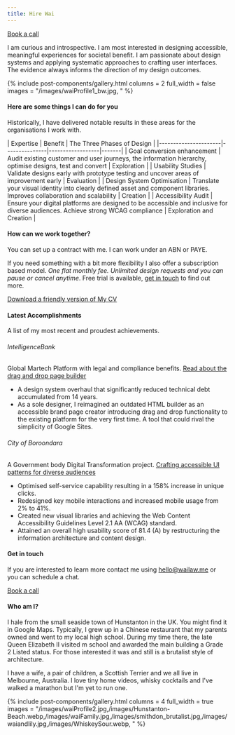 ```yaml
---
title: Hire Wai
---
```

<a class="cta button--fill" href="https://calendly.com/designwithwai/30min">Book a call</a>

I am curious and introspective. I am most interested in designing accessible, meaningful experiences for societal benefit. I am passionate about design systems and applying systematic approaches to crafting user interfaces. The evidence always informs the direction of my design outcomes.

{% include post-components/gallery.html
	columns = 2
	full_width = false
	images = "/images/waiProfile1_bw.jpg,
	"
%}

#### Here are some things I can do for you
Historically, I have delivered notable results in these areas for the organisations I work with.

| Expertise                 | Benefit        | The Three Phases of Design	 |
|----------------------|---------------|------------------|-------|
| Goal conversion enhancement | Audit existing customer and user journeys, the information hierarchy, optimise designs, test and convert | Exploration |
| Usability Studies   | Validate designs early with prototype testing and uncover areas of improvement early | Evaluation              |
| Design System Optimisation | Translate your visual identity into clearly defined asset and component libraries. Improves collaboration and scalability | Creation              |
| Accessibility Audit | Ensure your digital platforms are designed to be accessible and inclusive for diverse audiences. Achieve strong WCAG compliance | Exploration and Creation              |

#### How can we work together?
You can set up a contract with me. I can work under an ABN or PAYE.

If you need something with a bit more flexibility I also offer a subscription based model. *One flat monthly fee. Unlimited design requests and you can pause or cancel anytime*. Free trial is available, <a href="mailto:hello@wailaw.me">get in touch</a> to find out more.

<a href="https://wailaw.me/Contractor_cv_wailaw_UXDesigner.docx.pdf">Download a friendly version of My CV</a>

#### Latest Accomplishments
A list of my most recent and proudest achievements.

###### IntelligenceBank
Global Martech Platform with legal and compliance benefits.
<a class="project__link button--text --right" href="/project/drag-drop-page-builder/">Read about the drag and drop page builder</a>
* A design system overhaul that significantly reduced technical debt accumulated from 14 years.
* As a sole designer, I reimagined an outdated HTML builder as an accessible brand page creator introducing drag and drop functionality to the existing platform for the very first time. A tool that could rival the simplicity of Google Sites.

###### City of Boroondara
A Government body Digital Transformation project.
<a class="project__link button--text --right" href="/project/designing-quality-assurance/">Crafting accessible UI patterns for diverse audiences</a>
* Optimised self-service capability resulting in a 158% increase in unique clicks.
* Redesigned key mobile interactions and increased mobile usage from 2% to 41%.
* Created new visual libraries and achieving the Web Content Accessibility Guidelines Level 2.1 AA (WCAG) standard.
* Attained an overall high usability score of 81.4 (A) by restructuring the information architecture and content design.

#### Get in touch
If you are interested to learn more contact me using <a href="mailto:hello@wailaw.me">hello@wailaw.me</a> or you can schedule a chat.

<a class="cta button--fill" href="https://calendly.com/designwithwai/30min">Book a call</a>

#### Who am I?
I hale from the small seaside town of Hunstanton in the UK. You might find it in Google Maps. Typically, I grew up in a Chinese restaurant that my parents owned and went to my local high school. During my time there, the late Queen Elizabeth II visited m school and awarded the main building a Grade 2 Listed status. For those interested it was and still is a brutalist style of architecture.

I have a wife, a pair of children, a Scottish Terrier and we all live in Melbourne, Australia. I love tiny home videos, whisky cocktails and I've walked a marathon but I'm yet to run one.

{% include post-components/gallery.html
	columns = 4
	full_width = true
	images = "/images/waiProfile2.jpg,/images/Hunstanton-Beach.webp,/images/waiFamily.jpg,/images/smithdon_brutalist.jpg,/images/waiandlily.jpg,/images/WhiskeySour.webp,
	"
%}
